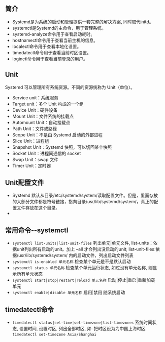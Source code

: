 ## 简介
- Systemd是为系统的启动和管理提供一套完整的解决方案, 同时取代initd。   
- systemctl是Systemd的主命令，用于管理系统。   
- systemd-analyze命令用于查看启动耗时。
- hostnamectl命令用于查看当前主机的信息。
- localectl命令用于查看本地化设置。
- timedatectl命令用于查看当前时区设置。
- loginctl命令用于查看当前登录的用户。

## Unit
Systemd 可以管理所有系统资源。不同的资源统称为 Unit（单位）。
- Service unit：系统服务
- Target unit：多个 Unit 构成的一个组
- Device Unit：硬件设备
- Mount Unit：文件系统的挂载点
- Automount Unit：自动挂载点
- Path Unit：文件或路径
- Scope Unit：不是由 Systemd 启动的外部进程
- Slice Unit：进程组
- Snapshot Unit：Systemd 快照，可以切回某个快照
- Socket Unit：进程间通信的 socket
- Swap Unit：swap 文件
- Timer Unit：定时器

## Unit配置文件
- Systemd 默认从目录/etc/systemd/system/读取配置文件。但是，里面存放的大部分文件都是符号链接，指向目录/usr/lib/systemd/system/，真正的配置文件存放在这个目录。
- 

## 常用命令--systemctl
- `systemctl list-units|list-unit-files` 列出单元|单元文件, list-units：依据unit列出所有启动的unit。加上 –all 才会列出没启动的unit;  list-unit-files:依据/usr/lib/systemd/system/ 内的启动文件，列出启动文件列表
- `systemctl is-enabled 单元名称` 检查某个单元是不是默认启动
- `systemctl status 单元名称` 检查某个单元运行状态, 如过没有单元名称, 则显示所有单元状态
- `systemctl start|stop|restart|reload 单元名称` 启动|停止|重启|重新加载 单元
- `systemctl enable|disable 单元名称` 启用|禁用 随系统启动


## timedatectl命令
- `timedatectl status|set-time|set-timezone|list-timezones` 系统时间状态, 设置时间, 设置时区, 列出全部时区, 如: 把时区设为为中国上海时区`timedatectl set-timezone Asia/Shanghai`


